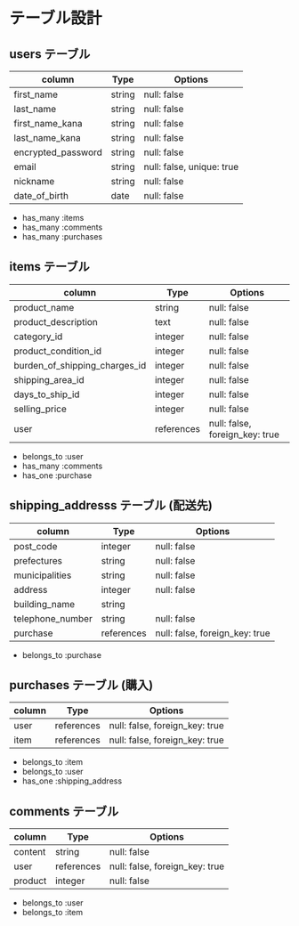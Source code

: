 # テーブル設計

## users テーブル 

| column              | Type     | Options                   |
| --------------------|----------|---------------------------|
| first_name          | string   | null: false               |  
| last_name           | string   | null: false               | 
| first_name_kana     | string   | null: false               |
| last_name_kana      | string   | null: false               |
| encrypted_password  | string   | null: false               |
| email               | string   | null: false, unique: true |
| nickname            | string   | null: false               |
| date_of_birth       | date     | null: false               |

- has_many :items
- has_many :comments
- has_many :purchases


## items テーブル

| column                         | Type        | Options                        |
| -------------------------------|-------------|--------------------------------|
| product_name                   | string      | null: false                    |
| product_description            | text        | null: false                    |
| category_id                    | integer     | null: false                    |
| product_condition_id           | integer     | null: false                    |
| burden_of_shipping_charges_id  | integer     | null: false                    |
| shipping_area_id               | integer     | null: false                    |
| days_to_ship_id                | integer     | null: false                    |
| selling_price                  | integer     | null: false                    |
| user                           | references  | null: false, foreign_key: true | 

- belongs_to :user
- has_many :comments
- has_one :purchase


## shipping_addresss テーブル    (配送先)

| column             | Type       | Options                        |
| -------------------|------------|--------------------------------|
| post_code          | integer    | null: false                    | 
| prefectures        | string     | null: false                    |
| municipalities     | string     | null: false                    |
| address            | integer    | null: false                    |
| building_name      | string     |                                |
| telephone_number   | string     | null: false                    |
| purchase           | references | null: false, foreign_key: true |

- belongs_to :purchase


##  purchases テーブル      (購入)

| column | Type       | Options                        |
| -------|------------|--------------------------------|
| user   |references  | null: false, foreign_key: true | 
| item   |references  | null: false, foreign_key: true |

- belongs_to :item
- belongs_to :user
- has_one :shipping_address

## comments テーブル 

| column      | Type        | Options                        |
|-------------|-------------|--------------------------------|
| content     | string      | null: false                    |
| user        | references  | null: false, foreign_key: true |
| product     | integer     | null: false                    |

- belongs_to :user
- belongs_to :item